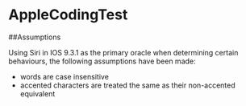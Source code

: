 # AppleCodingTest

##Assumptions

Using Siri in IOS 9.3.1 as the primary oracle when determining certain behaviours, the following assumptions have been made:
- words are case insensitive
- accented characters are treated the same as their non-accented equivalent


